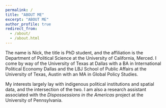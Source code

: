 ```yaml
---
permalink: /
title: "ABOUT ME"
excerpt: "ABOUT ME"
author_profile: true
redirect_from: 
  - /about/
  - /about.html
---
```


The name is Nick, the title is PhD student, and the affiliation is the Department of Political Science at the University of California, Merced. I come by way of the University of Texas at Dallas with a BA in International Political Economy Dallas and the LBJ School of Public Affairs at the University of Texas, Austin with an MA in Global Policy Studies.

My interests largely lay with indigenous political institutions and spatial data, and the intersection of the two. I am also a research assistant associated with the *Dispossessions in the Americas* project at the University of Pennsylvania.